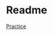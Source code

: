 # Readme
[Practice](https://docs.microsoft.com/zh-tw/learn/modules/build-blazor-webassembly-visual-studio-code/)
